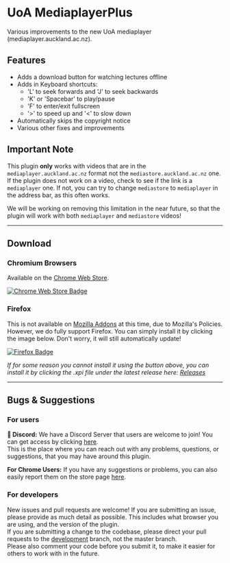 # UoA MediaplayerPlus

Various improvements to the new UoA mediaplayer (mediaplayer.auckland.ac.nz).

## Features
- Adds a download button for watching lectures offline
- Adds in Keyboard shortcuts:
  - 'L' to seek forwards and 'J' to seek backwards
  - 'K' or 'Spacebar' to play/pause
  - 'F' to enter/exit fullscreen
  - '>' to speed up and '<' to slow down
- Automatically skips the copyright notice
- Various other fixes and improvements

## Important Note

This plugin **only** works with videos that are in the `mediaplayer.auckland.ac.nz` format not the `mediastore.auckland.ac.nz` one. If the plugin does not work on a video, check to see if the link is a `mediaplayer` one. If not, you can try to change `mediastore` to `mediaplayer` in the address bar, as this often works.

We will be working on removing this limitation in the near future, so that the plugin will work with both `mediaplayer` and `mediastore` videos!

---

## Download

### Chromium Browsers
Available on the [Chrome Web Store](https://chrome.google.com/webstore/detail/uoa-mediaplayerplus/oohpedaigajmdamiaboobdjijopldlkd).

[![Chrome Web Store Badge](https://github.com/acoollevel/uoa-mediaplayer-plus/raw/master/assets/chrome-web-store-badge.png "Get from the Chrome Web Store")](https://chrome.google.com/webstore/detail/uoa-mediaplayerplus/oohpedaigajmdamiaboobdjijopldlkd)

### Firefox
This is not available on [Mozilla Addons](https://addons.mozilla.org) at this time, due to Mozilla's Policies. However, we do fully support Firefox. You can simply install it by clicking the image below. Don't worry, it will still automatically update!

[![Firefox Badge](https://github.com/acoollevel/uoa-mediaplayer-plus/raw/master/assets/firefox-badge.png "Download Firefox Addon")](https://github.com/acoollevel/uoa-mediaplayer-plus/releases/download/0.3.1/uoa_mediaplayerplus-0.3.1-fx.xpi)

_If for some reason you cannot install it using the button above, you can install it by clicking the .xpi file under the latest release here: [Releases](https://github.com/acoollevel/uoa-mediaplayer-plus/releases)_

---

## Bugs & Suggestions

### For users

**💬 Discord:** We have a Discord Server that users are welcome to join! You can get access by clicking [here](https://discord.gg/sJbs6hu).  
This is the place where you can reach out with any problems, questions, or suggestions, that you may have around this plugin.

**For Chrome Users:** If you have any suggestions or problems, you can also easily report them on the store page [here](https://chrome.google.com/webstore/detail/uoa-mediaplayerplus/oohpedaigajmdamiaboobdjijopldlkd/support).

### For developers

New issues and pull requests are welcome! If you are submitting an issue, please provide as much detail as possible. This includes what browser you are using, and the version of the plugin.  
If you are submitting a change to the codebase, please direct your pull requests to the [development](https://github.com/acoollevel/uoa-mediaplayer-plus/tree/development) branch, not the master branch.  
Please also comment your code before you submit it, to make it easier for others to work with in the future.
